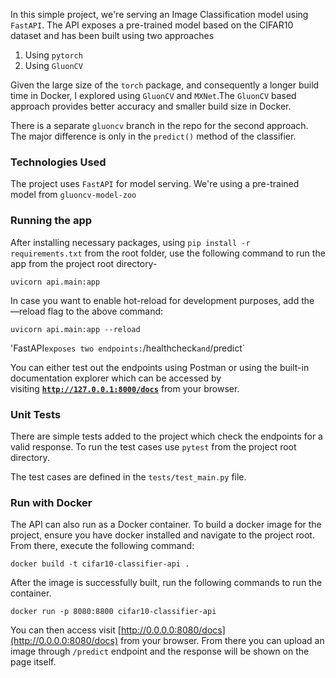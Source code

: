 In this simple project, we're serving an Image Classification model using `FastAPI`. The API exposes a pre-trained model based on the CIFAR10 dataset and has been built using two approaches

1. Using `pytorch`
2. Using `GluonCV`

Given the large size of the `torch` package, and consequently a longer build time in Docker, I explored using  `GluonCV` and `MXNet`.The `GluonCV` based approach provides better accuracy and smaller build size in Docker.

There is a separate `gluoncv` branch in the repo for the second approach. The major difference is only in the `predict()` method of the classifier.

### Technologies Used

The project uses  `FastAPI`  for model serving. We're using a pre-trained model from `gluoncv-model-zoo`

### Running the app

After installing necessary packages, using `pip install -r requirements.txt` from the root folder, use the following command to run the app from the project root directory-

`uvicorn api.main:app`

In case you want to enable hot-reload for development purposes, add the —reload flag to the above command:

`uvicorn api.main:app --reload`

'FastAPI` exposes two endpoints: `/healthcheck` and `/predict`

You can either test out the endpoints using Postman or using the built-in documentation explorer which can be accessed by visiting **[`http://127.0.0.1:8000/docs`](http://127.0.0.1:8000/docs)** from your browser.

### Unit Tests

There are simple tests added to the project which check the endpoints for a valid response. To run the test cases use `pytest` from the project root directory.

The test cases are defined in the `tests/test_main.py` file.

### Run with Docker

The API can also run as a Docker container. To build a docker image for the project, ensure you have docker installed and navigate to the project root. From there, execute the following command:

`docker build -t cifar10-classifier-api .`

After the image is successfully built, run the following commands to run the container.

`docker run -p 8080:8800 cifar10-classifier-api`

You can then access visit [http://0.0.0.0:8080/docs](http://0.0.0.0:8080/docs) from your browser.  From there you can upload an image through `/predict` endpoint and the response will be shown on the page itself.
